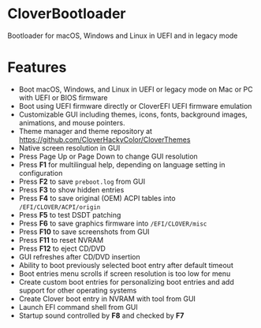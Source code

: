 # CloverBootloader
Bootloader for macOS, Windows and Linux in UEFI and in legacy mode
# Features

- Boot macOS, Windows, and Linux in UEFI or legacy mode on Mac or PC with UEFI or BIOS firmware
- Boot using UEFI firmware directly or CloverEFI UEFI firmware emulation
- Customizable GUI including themes, icons, fonts, background images, animations, and mouse pointers.
- Theme manager and theme repository at https://github.com/CloverHackyColor/CloverThemes
- Native screen resolution in GUI
- Press Page Up or Page Down to change GUI resolution
- Press **F1** for multilingual help, depending on language setting in configuration
- Press **F2** to save `preboot.log` from GUI
- Press **F3** to show hidden entries
- Press **F4** to save original (OEM) ACPI tables into `/EFI/CLOVER/ACPI/origin`
- Press **F5** to test DSDT patching
- Press **F6** to save graphics firmware into `/EFI/CLOVER/misc`
- Press **F10** to save screenshots from GUI
- Press **F11** to reset NVRAM
- Press **F12** to eject CD/DVD
- GUI refreshes after CD/DVD insertion
- Ability to boot previously selected boot entry after default timeout
- Boot entries menu scrolls if screen resolution is too low for menu
- Create custom boot entries for personalizing boot entries and add support for other operating systems
- Create Clover boot entry in NVRAM with tool from GUI
- Launch EFI command shell from GUI
- Startup sound controlled by **F8** and checked by **F7**
